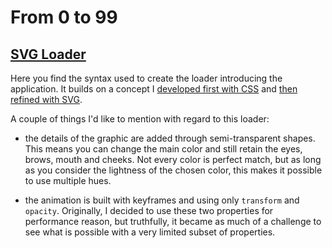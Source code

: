 # From 0 to 99

## [SVG Loader](https://codepen.io/borntofrappe/full/RwbBywm)

Here you find the syntax used to create the loader introducing the application. It builds on a concept I [developed first with CSS](https://codepen.io/borntofrappe/pen/yxExMw) and [then refined with SVG](https://codepen.io/borntofrappe/pen/dybJxMv).

A couple of things I'd like to mention with regard to this loader:

- the details of the graphic are added through semi-transparent shapes. This means you can change the main color and still retain the eyes, brows, mouth and cheeks. Not every color is perfect match, but as long as you consider the lightness of the chosen color, this makes it possible to use multiple hues.

- the animation is built with keyframes and using only `transform` and `opacity`. Originally, I decided to use these two properties for performance reason, but truthfully, it became as much of a challenge to see what is possible with a very limited subset of properties.